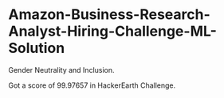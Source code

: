 # Amazon-Business-Research-Analyst-Hiring-Challenge-ML-Solution

Gender Neutrality and Inclusion.


Got a score of 99.97657 in HackerEarth Challenge.

